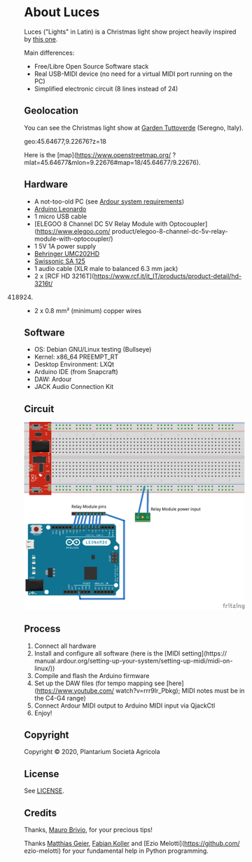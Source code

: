About Luces
===========
Luces ("Lights" in Latin) is a Christmas light show project heavily inspired by
[this one](
https://maker.pro/arduino/projects/christmas-light-show-with-arduino/).

Main differences:

- Free/Libre Open Source Software stack
- Real USB-MIDI device (no need for a virtual MIDI port running on the PC)
- Simplified electronic circuit (8 lines instead of 24)

Geolocation
-----------
You can see the Christmas light show at [Garden Tuttoverde](
https://www.gardentuttoverde.it/) (Seregno, Italy).

geo:45.64677,9.22676?z=18

Here is the [map](https://www.openstreetmap.org/
?mlat=45.64677&mlon=9.22676#map=18/45.64677/9.22676).

Hardware
--------
- A not-too-old PC (see [Ardour system requirements](
https://ardour.org/requirements.html))
- [Arduino Leonardo](https://www.arduino.cc/en/Main/Arduino_BoardLeonardo)
- 1 micro USB cable
- [ELEGOO 8 Channel DC 5V Relay Module with Optocoupler](https://www.elegoo.com/
product/elegoo-8-channel-dc-5v-relay-module-with-optocoupler/)
- 1 5V 1A power supply
- [Behringer UMC202HD](https://www.behringer.com/product.html?modelCode=P0BJZ)
- [Swissonic SA 125](https://www.thomann.de/it/swissonic_sa_125.htm)
- 1 audio cable (XLR male to balanced 6.3 mm jack)
- 2 x [RCF HD 3216T](https://www.rcf.it/it_IT/products/product-detail/hd-3216t/
418924)
- 2 x 0.8 mm² (minimum) copper wires

Software
--------
- OS: Debian GNU/Linux testing (Bullseye)
- Kernel: x86_64 PREEMPT_RT
- Desktop Environment: LXQt
- Arduino IDE (from Snapcraft)
- DAW: Ardour
- JACK Audio Connection Kit

Circuit
-------
![Electrical connections](Circuit.png)

Process
-------
1. Connect all hardware
2. Install and configure all software (here is the [MIDI setting](https://
manual.ardour.org/setting-up-your-system/setting-up-midi/midi-on-linux/))
3. Compile and flash the Arduino firmware
4. Set up the DAW files (for tempo mapping see [here](https://www.youtube.com/
watch?v=rrr9lr_Pbkg); MIDI notes must be in the C4-G4 range)
5. Connect Ardour MIDI output to Arduino MIDI input via QjackCtl
6. Enjoy!

Copyright
---------
Copyright © 2020, Plantarium Società Agricola

License
-------
See [LICENSE](LICENSE).

Credits
-------
Thanks, [Mauro Brivio](https://github.com/mbrivio), for your precious tips!

Thanks [Matthias Geier](https://github.com/mgeier), [Fabian Koller](
https://github.com/C0nsultant) and [Ezio Melotti](https://github.com/
ezio-melotti) for your fundamental help in Python programming.
